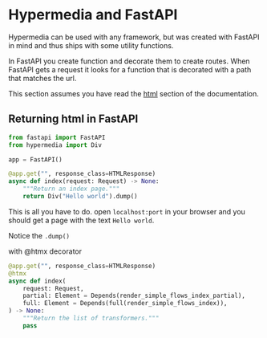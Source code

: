# Hypermedia and FastAPI

Hypermedia can be used with any framework, but was created with FastAPI in mind and thus ships with some utility functions.

In FastAPI you create function and decorate them to create routes. When FastAPI gets a request it looks for a function that is decorated with a path that matches the url. 

This section assumes you have read the [html](/html) section of the documentation.


## Returning html in FastAPI



```python
from fastapi import FastAPI
from hypermedia import Div

app = FastAPI()

@app.get("", response_class=HTMLResponse)
async def index(request: Request) -> None:
    """Return an index page."""
    return Div("Hello world").dump()

```

This is all you have to do. open `localhost:port` in your browser and you should get a page with the text `Hello world`.

Notice the `.dump()`

with @htmx decorator

```python
@app.get("", response_class=HTMLResponse)
@htmx
async def index(
    request: Request,
    partial: Element = Depends(render_simple_flows_index_partial),
    full: Element = Depends(full(render_simple_flows_index)),
) -> None:
    """Return the list of transformers."""
    pass


```
